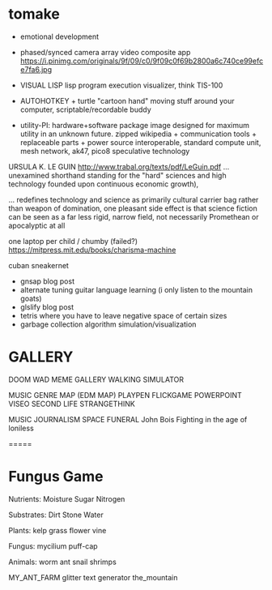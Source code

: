 # tomake
- emotional development 

- phased/synced camera array video composite app
https://i.pinimg.com/originals/9f/09/c0/9f09c0f69b2800a6c740ce99efce7fa6.jpg

- VISUAL LISP lisp program execution visualizer, think TIS-100

- AUTOHOTKEY + turtle "cartoon hand" moving stuff around your computer, scriptable/recordable buddy


- utility-PI: hardware+software package image designed for maximum utility in an unknown future. zipped wikipedia + communication tools + replaceable parts + power source
interoperable, standard compute unit, mesh network, ak47, pico8
speculative technology 

URSULA K. LE GUIN http://www.trabal.org/texts/pdf/LeGuin.pdf
... unexamined shorthand standing for the "hard" sciences and high technology founded upon continuous economic growth),

 ... redefines technology and science as primarily cultural carrier bag rather than weapon of domination, one pleasant
side effect is that science fiction can be seen as a far less rigid, narrow
field, not necessarily Promethean or apocalyptic at all

one laptop per child / chumby (failed?)
https://mitpress.mit.edu/books/charisma-machine

cuban sneakernet 


- gnsap blog post
- alternate tuning guitar language learning    (i only listen to the mountain goats)
- glslify blog post
- tetris where you have to leave negative space of certain sizes
- garbage collection algorithm simulation/visualization

GALLERY
======
DOOM WAD 
MEME GALLERY
WALKING SIMULATOR

MUSIC GENRE MAP
(EDM MAP)
PLAYPEN
FLICKGAME
POWERPOINT
VISEO
SECOND LIFE
STRANGETHINK

MUSIC JOURNALISM
SPACE FUNERAL
John Bois
Fighting in the age of loniless 

=====

Fungus Game
====


Nutrients:
Moisture
Sugar
Nitrogen


Substrates:
Dirt
Stone
Water

Plants:
kelp
grass
flower
vine

Fungus:
mycilium
puff-cap


Animals:
worm
ant
snail
shrimps


MY_ANT_FARM
glitter text generator
the_mountain
